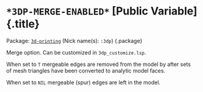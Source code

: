 # `*3DP-MERGE-ENABLED*` [Public Variable] {.title}

Package: [`3d-printing`](3D-PRINTING.pkg.md) (Nick name(s): `:3dp`) {.package}

Merge option. Can be customized in `3dp_customize.lsp`.

When set to `T` mergeable edges are removed from the model by after sets of mesh triangles
have been converted to analytic model faces.

When set to `NIL` mergeable (spur) edges are left in the model.
